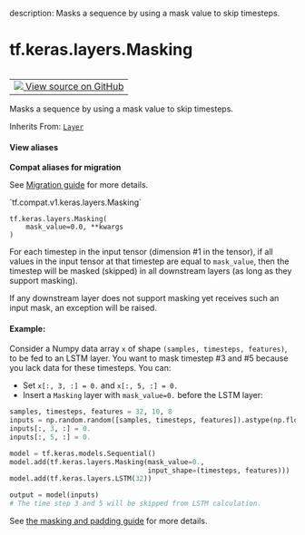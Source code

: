 description: Masks a sequence by using a mask value to skip timesteps.

<div itemscope itemtype="http://developers.google.com/ReferenceObject">
<meta itemprop="name" content="tf.keras.layers.Masking" />
<meta itemprop="path" content="Stable" />
<meta itemprop="property" content="__init__"/>
<meta itemprop="property" content="__new__"/>
</div>

# tf.keras.layers.Masking

<!-- Insert buttons and diff -->

<table class="tfo-notebook-buttons tfo-api nocontent" align="left">
<td>
  <a target="_blank" href="https://github.com/tensorflow/tensorflow/blob/r2.3/tensorflow/python/keras/layers/core.py#L67-L130">
    <img src="https://www.tensorflow.org/images/GitHub-Mark-32px.png" />
    View source on GitHub
  </a>
</td>
</table>



Masks a sequence by using a mask value to skip timesteps.

Inherits From: [`Layer`](../../../tf/keras/layers/Layer.md)

<section class="expandable">
  <h4 class="showalways">View aliases</h4>
  <p>
<b>Compat aliases for migration</b>
<p>See
<a href="https://www.tensorflow.org/guide/migrate">Migration guide</a> for
more details.</p>
<p>`tf.compat.v1.keras.layers.Masking`</p>
</p>
</section>

<pre class="devsite-click-to-copy prettyprint lang-py tfo-signature-link">
<code>tf.keras.layers.Masking(
    mask_value=0.0, **kwargs
)
</code></pre>



<!-- Placeholder for "Used in" -->

For each timestep in the input tensor (dimension #1 in the tensor),
if all values in the input tensor at that timestep
are equal to `mask_value`, then the timestep will be masked (skipped)
in all downstream layers (as long as they support masking).

If any downstream layer does not support masking yet receives such
an input mask, an exception will be raised.

#### Example:



Consider a Numpy data array `x` of shape `(samples, timesteps, features)`,
to be fed to an LSTM layer. You want to mask timestep #3 and #5 because you
lack data for these timesteps. You can:

- Set `x[:, 3, :] = 0.` and `x[:, 5, :] = 0.`
- Insert a `Masking` layer with `mask_value=0.` before the LSTM layer:

```python
samples, timesteps, features = 32, 10, 8
inputs = np.random.random([samples, timesteps, features]).astype(np.float32)
inputs[:, 3, :] = 0.
inputs[:, 5, :] = 0.

model = tf.keras.models.Sequential()
model.add(tf.keras.layers.Masking(mask_value=0.,
                                  input_shape=(timesteps, features)))
model.add(tf.keras.layers.LSTM(32))

output = model(inputs)
# The time step 3 and 5 will be skipped from LSTM calculation.
```

See [the masking and padding guide](
  https://www.tensorflow.org/guide/keras/masking_and_padding)
for more details.

